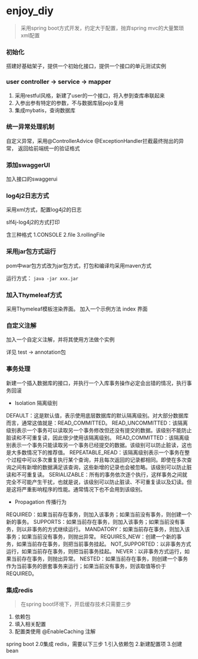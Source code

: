 # enjoy_diy

> 采用spring boot方式开发，约定大于配置，抛弃spring mvc的大量繁琐xml配置

### 初始化

搭建好基础架子，提供一个初始化接口，提供一个接口的单元测试实例

### user controller -> service -> mapper

1. 采用restful风格，新建了user的一个接口，将入参到查库串联起来
2. 入参出参有特定的参数，不与数据库层pojo复用
3. 集成mybatis，查询数据库

### 统一异常处理机制

自定义异常，采用@ControllerAdvice   @ExceptionHandler拦截最终抛出的异常，
返回给前端统一的验证格式

### 添加swaggerUI

加入接口的swaggerui

### log4j2日志方式

采用xml方式，配置log4j2的日志

slf4j-log4j2的方式打印

含三种格式
1.CONSOLE
2.file
3.rollingFile

### 采用jar包方式运行

pom中war包方式改为jar包方式，打包和编译均采用maven方式

运行方式： `java -jar xxx.jar`

### 加入Thymeleaf方式

采用Thymeleaf模板渲染界面。
加入一个示例方法 index 界面


### 自定义注解

加入一个自定义注解，并将其使用方法做个实例

详见 test -> annotation包

### 事务处理

 新建一个插入数据库的接口，并执行一个入库事务操作必定会出错的情况，执行事务回滚

* Isolation  隔离级别

 DEFAULT：这是默认值，表示使用底层数据库的默认隔离级别。对大部分数据库而言，通常这值就是：READ_COMMITTED。
 READ_UNCOMMITTED：该隔离级别表示一个事务可以读取另一个事务修改但还没有提交的数据。该级别不能防止脏读和不可重复读，因此很少使用该隔离级别。
 READ_COMMITTED：该隔离级别表示一个事务只能读取另一个事务已经提交的数据。该级别可以防止脏读，这也是大多数情况下的推荐值。
 REPEATABLE_READ：该隔离级别表示一个事务在整个过程中可以多次重复执行某个查询，并且每次返回的记录都相同。即使在多次查询之间有新增的数据满足该查询，这些新增的记录也会被忽略。该级别可以防止脏读和不可重复读。
 SERIALIZABLE：所有的事务依次逐个执行，这样事务之间就完全不可能产生干扰，也就是说，该级别可以防止脏读、不可重复读以及幻读。但是这将严重影响程序的性能。通常情况下也不会用到该级别。

* Propagation  传播行为

 REQUIRED：如果当前存在事务，则加入该事务；如果当前没有事务，则创建一个新的事务。
 SUPPORTS：如果当前存在事务，则加入该事务；如果当前没有事务，则以非事务的方式继续运行。
 MANDATORY：如果当前存在事务，则加入该事务；如果当前没有事务，则抛出异常。
 REQUIRES_NEW：创建一个新的事务，如果当前存在事务，则把当前事务挂起。
 NOT_SUPPORTED：以非事务方式运行，如果当前存在事务，则把当前事务挂起。
 NEVER：以非事务方式运行，如果当前存在事务，则抛出异常。
 NESTED：如果当前存在事务，则创建一个事务作为当前事务的嵌套事务来运行；如果当前没有事务，则该取值等价于REQUIRED。
 
 ### 集成redis
 
> 在spring boot环境下，开启缓存技术只需要三步
1. 依赖包
2. 填入相关配置
3. 配置类使用 @EnableCaching 注解

spring boot 2.0集成 redis，需要以下三步
1.引入依赖包
2.新建配置项
3.创建bean

